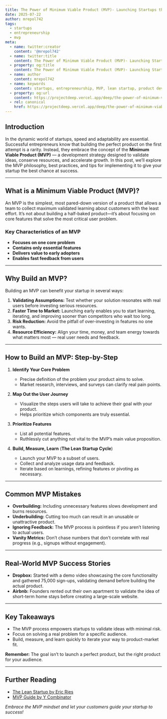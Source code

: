 ```yaml
---
title: The Power of Minimum Viable Product (MVP)- Launching Startups the Lean Way
date: 2025-07-22
author: mrepol742
tags:
  - startups
  - entrepreneurship
  - mvp
meta:
  - name: twitter:creator
    content: '@mrepol742'
  - name: twitter:title
    content: The Power of Minimum Viable Product (MVP)- Launching Startups the Lean Way
  - property: og:title
    content: The Power of Minimum Viable Product (MVP)- Launching Startups the Lean Way
  - name: author
    content: mrepol742
  - name: keywords
    content: startups, entrepreneurship, MVP, lean startup, product development
  - property: og:url
    content: https://projectdeep.vercel.app/deep/the-power-of-minimum-viable-product-mvp-launching-startups-the-lean-way/
  - rel: canonical
    href: https://projectdeep.vercel.app/deep/the-power-of-minimum-viable-product-mvp-launching-startups-the-lean-way/
---
```


## Introduction

In the dynamic world of startups, speed and adaptability are essential. Successful entrepreneurs know that building the perfect product on the first attempt is a rarity. Instead, they embrace the concept of the **Minimum Viable Product (MVP)** — a development strategy designed to validate ideas, conserve resources, and accelerate growth. In this post, we’ll explore the MVP philosophy, best practices, and tips for implementing it to give your startup the best chance at success.

---

## What is a Minimum Viable Product (MVP)?

An MVP is the simplest, most pared-down version of a product that allows a team to collect maximum validated learning about customers with the least effort. It’s not about building a half-baked product—it’s about focusing on core features that solve the most critical user problem.

### Key Characteristics of an MVP

- **Focuses on one core problem**
- **Contains only essential features**
- **Delivers value to early adopters**
- **Enables fast feedback from users**

---

## Why Build an MVP?

Building an MVP can benefit your startup in several ways:

1. **Validating Assumptions:** Test whether your solution resonates with real users before investing serious resources.
2. **Faster Time to Market:** Launching early enables you to start learning, iterating, and improving sooner than competitors who wait too long.
3. **Risk Reduction:** Avoid the pitfall of over-investing in features no one wants.
4. **Resource Efficiency:** Align your time, money, and team energy towards what matters most — real user needs and feedback.

---

## How to Build an MVP: Step-by-Step

1. **Identify Your Core Problem**
   - Precise definition of the problem your product aims to solve.
   - Market research, interviews, and surveys can clarify real pain points.

2. **Map Out the User Journey**
   - Visualize the steps users will take to achieve their goal with your product.
   - Helps prioritize which components are truly essential.

3. **Prioritize Features**
   - List all potential features.
   - Ruthlessly cut anything not vital to the MVP’s main value proposition.

4. **Build, Measure, Learn** (**The Lean Startup Cycle**)
   - Launch your MVP to a subset of users.
   - Collect and analyze usage data and feedback.
   - Iterate based on learnings, refining features or pivoting as necessary.

---

## Common MVP Mistakes

- **Overbuilding:** Including unnecessary features slows development and burns resources.
- **Underbuilding:** Cutting too much can result in an unusable or unattractive product.
- **Ignoring Feedback:** The MVP process is pointless if you aren’t listening to actual users.
- **Vanity Metrics:** Don’t chase numbers that don’t correlate with real progress (e.g., signups without engagement).

---

## Real-World MVP Success Stories

- **Dropbox:** Started with a demo video showcasing the core functionality and gathered 75,000 sign-ups, validating demand before building the actual product.
- **Airbnb:** Founders rented out their own apartment to validate the idea of short-term home stays before creating a large-scale website.

---

## Key Takeaways

- The MVP process empowers startups to validate ideas with minimal risk.
- Focus on solving a real problem for a specific audience.
- Build, measure, and learn quickly to iterate your way to product-market fit.

**Remember:** The goal isn’t to launch a perfect product, but the right product for your audience.

---

## Further Reading
- [The Lean Startup by Eric Ries](https://theleanstartup.com/)
- [MVP Guide by Y Combinator](https://www.ycombinator.com/library/4A-how-to-launch)

*Embrace the MVP mindset and let your customers guide your startup to success!*
